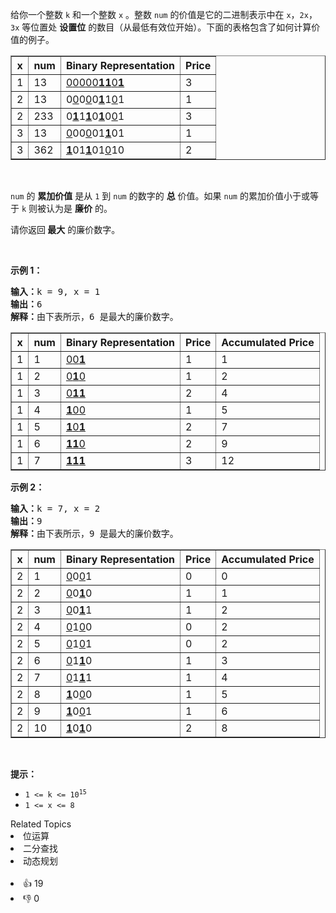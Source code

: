 <p>给你一个整数&nbsp;<code>k</code>&nbsp;和一个整数&nbsp;<code>x</code>&nbsp;。整数&nbsp;<code>num</code>&nbsp;的价值是它的二进制表示中在&nbsp;<code>x</code>，<code>2x</code>，<code>3x</code>&nbsp;等位置处&nbsp;<strong><span data-keyword="set-bit">设置位</span></strong>&nbsp;的数目（从最低有效位开始）。下面的表格包含了如何计算价值的例子。</p>

<table border="1"> 
 <tbody> 
  <tr> 
   <th>x</th> 
   <th>num</th> 
   <th>Binary Representation</th> 
   <th>Price</th> 
  </tr> 
  <tr> 
   <td>1</td> 
   <td>13</td> 
   <td><u>0</u><u>0</u><u>0</u><u>0</u><u>0</u><strong><u>1</u></strong><strong><u>1</u></strong><u>0</u><strong><u>1</u></strong></td> 
   <td>3</td> 
  </tr> 
  <tr> 
   <td>2</td> 
   <td>13</td> 
   <td>0<u>0</u>0<u>0</u>0<strong><u>1</u></strong>1<u>0</u>1</td> 
   <td>1</td> 
  </tr> 
  <tr> 
   <td>2</td> 
   <td>233</td> 
   <td>0<strong><u>1</u></strong>1<strong><u>1</u></strong>0<strong><u>1</u></strong>0<u>0</u>1</td> 
   <td>3</td> 
  </tr> 
  <tr> 
   <td>3</td> 
   <td>13</td> 
   <td><u>0</u>00<u>0</u>01<strong><u>1</u></strong>01</td> 
   <td>1</td> 
  </tr> 
  <tr> 
   <td>3</td> 
   <td>362</td> 
   <td><strong><u>1</u></strong>01<strong><u>1</u></strong>01<u>0</u>10</td> 
   <td>2</td> 
  </tr> 
 </tbody> 
</table>

<p>&nbsp;</p>

<p><code>num</code>&nbsp;的 <strong>累加价值</strong> 是从&nbsp;<code>1</code>&nbsp;到&nbsp;<code>num</code>&nbsp;的数字的 <strong>总</strong> 价值。如果&nbsp;<code>num</code>&nbsp;的累加价值小于或等于&nbsp;<code>k</code>&nbsp;则被认为是 <strong>廉价</strong> 的。</p>

<p>请你返回<strong>&nbsp;最大</strong>&nbsp;的廉价数字。</p>

<p>&nbsp;</p>

<p><strong class="example">示例 1：</strong></p>

<pre>
<b>输入：</b>k = 9, x = 1
<b>输出：</b>6
<b>解释：</b>由下表所示，6 是最大的廉价数字。
</pre>

<table border="1"> 
 <tbody> 
  <tr> 
   <th>x</th> 
   <th>num</th> 
   <th>Binary Representation</th> 
   <th>Price</th> 
   <th>Accumulated Price</th> 
  </tr> 
  <tr> 
   <td>1</td> 
   <td>1</td> 
   <td><u>0</u><u>0</u><strong><u>1</u></strong></td> 
   <td>1</td> 
   <td>1</td> 
  </tr> 
  <tr> 
   <td>1</td> 
   <td>2</td> 
   <td><u>0</u><strong><u>1</u></strong><u>0</u></td> 
   <td>1</td> 
   <td>2</td> 
  </tr> 
  <tr> 
   <td>1</td> 
   <td>3</td> 
   <td><u>0</u><strong><u>1</u></strong><strong><u>1</u></strong></td> 
   <td>2</td> 
   <td>4</td> 
  </tr> 
  <tr> 
   <td>1</td> 
   <td>4</td> 
   <td><strong><u>1</u></strong><u>0</u><u>0</u></td> 
   <td>1</td> 
   <td>5</td> 
  </tr> 
  <tr> 
   <td>1</td> 
   <td>5</td> 
   <td><strong><u>1</u></strong><u>0</u><strong><u>1</u></strong></td> 
   <td>2</td> 
   <td>7</td> 
  </tr> 
  <tr> 
   <td>1</td> 
   <td>6</td> 
   <td><strong><u>1</u></strong><strong><u>1</u></strong><u>0</u></td> 
   <td>2</td> 
   <td>9</td> 
  </tr> 
  <tr> 
   <td>1</td> 
   <td>7</td> 
   <td><strong><u>1</u></strong><strong><u>1</u></strong><strong><u>1</u></strong></td> 
   <td>3</td> 
   <td>12</td> 
  </tr> 
 </tbody> 
</table>

<p><strong class="example">示例 2：</strong></p>

<pre>
<b>输入：</b>k = 7, x = 2
<b>输出：</b>9
<b>解释：</b>由下表所示，9 是最大的廉价数字。
</pre>

<table border="1"> 
 <tbody> 
  <tr> 
   <th>x</th> 
   <th>num</th> 
   <th>Binary Representation</th> 
   <th>Price</th> 
   <th>Accumulated Price</th> 
  </tr> 
  <tr> 
   <td>2</td> 
   <td>1</td> 
   <td><u>0</u>0<u>0</u>1</td> 
   <td>0</td> 
   <td>0</td> 
  </tr> 
  <tr> 
   <td>2</td> 
   <td>2</td> 
   <td><u>0</u>0<strong><u>1</u></strong>0</td> 
   <td>1</td> 
   <td>1</td> 
  </tr> 
  <tr> 
   <td>2</td> 
   <td>3</td> 
   <td><u>0</u>0<strong><u>1</u></strong>1</td> 
   <td>1</td> 
   <td>2</td> 
  </tr> 
  <tr> 
   <td>2</td> 
   <td>4</td> 
   <td><u>0</u>1<u>0</u>0</td> 
   <td>0</td> 
   <td>2</td> 
  </tr> 
  <tr> 
   <td>2</td> 
   <td>5</td> 
   <td><u>0</u>1<u>0</u>1</td> 
   <td>0</td> 
   <td>2</td> 
  </tr> 
  <tr> 
   <td>2</td> 
   <td>6</td> 
   <td><u>0</u>1<strong><u>1</u></strong>0</td> 
   <td>1</td> 
   <td>3</td> 
  </tr> 
  <tr> 
   <td>2</td> 
   <td>7</td> 
   <td><u>0</u>1<strong><u>1</u></strong>1</td> 
   <td>1</td> 
   <td>4</td> 
  </tr> 
  <tr> 
   <td>2</td> 
   <td>8</td> 
   <td><strong><u>1</u></strong>0<u>0</u>0</td> 
   <td>1</td> 
   <td>5</td> 
  </tr> 
  <tr> 
   <td>2</td> 
   <td>9</td> 
   <td><strong><u>1</u></strong>0<u>0</u>1</td> 
   <td>1</td> 
   <td>6</td> 
  </tr> 
  <tr> 
   <td>2</td> 
   <td>10</td> 
   <td><strong><u>1</u></strong>0<strong><u>1</u></strong>0</td> 
   <td>2</td> 
   <td>8</td> 
  </tr> 
 </tbody> 
</table>

<p>&nbsp;</p>

<p><strong>提示：</strong></p>

<ul> 
 <li><code>1 &lt;= k &lt;= 10<sup>15</sup></code></li> 
 <li><code>1 &lt;= x &lt;= 8</code></li> 
</ul>

<div><div>Related Topics</div><div><li>位运算</li><li>二分查找</li><li>动态规划</li></div></div><br><div><li>👍 19</li><li>👎 0</li></div>